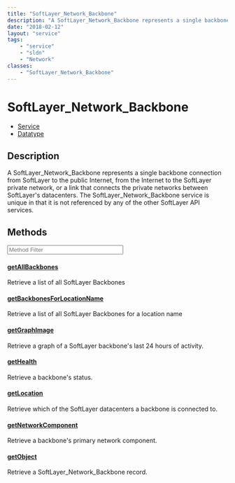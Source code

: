 ```yaml
---
title: "SoftLayer_Network_Backbone"
description: "A SoftLayer_Network_Backbone represents a single backbone connection from SoftLayer to the public Internet, from the Int... "
date: "2018-02-12"
layout: "service"
tags:
    - "service"
    - "sldn"
    - "Network"
classes:
    - "SoftLayer_Network_Backbone"
---
```

# SoftLayer_Network_Backbone
<div id='service-datatype'>
    <ul id='sldn-reference-tabs'>
    <li id='service'> <a href='/reference/services/SoftLayer_Network_Backbone' >Service</a></li>    <li id='datatype'> <a href='/reference/datatypes/SoftLayer_Network_Backbone' >Datatype</a></li>
    </ul>
</div>

## Description
A SoftLayer_Network_Backbone represents a single backbone connection from SoftLayer to the public Internet, from the Internet to the SoftLayer private network, or a link that connects the private networks between SoftLayer's datacenters. The SoftLayer_Network_Backbone service is unique in that it is not referenced by any of the other SoftLayer API services. 



        
<div id="properties" class="content service-content">

## Methods

<div class="view-filters">
    <div class="clearfix">
        <div class="search-input-box">
            <input placeholder="Method Filter" onkeyup="titleSearch(inputId='edit-combine', divId='method-div', elementClass='method-row')" 
                type="text" id="edit-combine" value="" size="30" maxlength="128" class="form-text">
        </div>
    </div>
</div>

<div id="method-div">

<div class="method-row">

#### [getAllBackbones](/reference/services/SoftLayer_Network_Backbone/getAllBackbones)
Retrieve a list of all SoftLayer Backbones
</div>

<div class="method-row">

#### [getBackbonesForLocationName](/reference/services/SoftLayer_Network_Backbone/getBackbonesForLocationName)
Retrieve a list of all SoftLayer Backbones for a location name
</div>

<div class="method-row">

#### [getGraphImage](/reference/services/SoftLayer_Network_Backbone/getGraphImage)
Retrieve a graph of a SoftLayer backbone's last 24 hours of activity.
</div>

<div class="method-row">

#### [getHealth](/reference/services/SoftLayer_Network_Backbone/getHealth)
Retrieve a backbone's status.
</div>

<div class="method-row">

#### [getLocation](/reference/services/SoftLayer_Network_Backbone/getLocation)
Retrieve which of the SoftLayer datacenters a backbone is connected to.
</div>

<div class="method-row">

#### [getNetworkComponent](/reference/services/SoftLayer_Network_Backbone/getNetworkComponent)
Retrieve a backbone's primary network component.
</div>

<div class="method-row">

#### [getObject](/reference/services/SoftLayer_Network_Backbone/getObject)
Retrieve a SoftLayer_Network_Backbone record.
</div>
</div>

</div>

